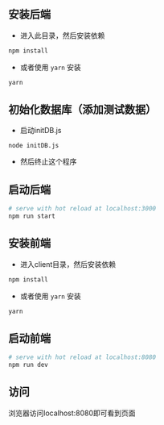 ## 安装后端

- 进入此目录，然后安装依赖

``` bash
npm install
```

- 或者使用 `yarn` 安装

```bash
yarn
```
## 初始化数据库（添加测试数据）

- 启动initDB.js

```
node initDB.js

```
- 然后终止这个程序

## 启动后端

``` bash
# serve with hot reload at localhost:3000
npm run start
```

## 安装前端

- 进入client目录，然后安装依赖

``` bash
npm install
```

- 或者使用 `yarn` 安装

```bash
yarn
```

## 启动前端

``` bash
# serve with hot reload at localhost:8080
npm run dev
```
## 访问

浏览器访问localhost:8080即可看到页面